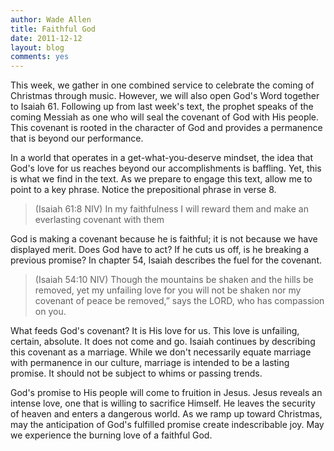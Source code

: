 ```yaml
---
author: Wade Allen
title: Faithful God
date: 2011-12-12
layout: blog
comments: yes
---
```


This week, we gather in one combined service to celebrate the coming of Christmas through music. However, we will also open God's Word together to Isaiah 61. Following up from last week's text, the prophet speaks of the coming Messiah as one who will seal the covenant of God with His people. This covenant is rooted in the character of God and provides a permanence that is beyond our performance.

In a world that operates in a get-what-you-deserve mindset, the idea that God's love for us reaches beyond our accomplishments is baffling. Yet, this is what we find in the text. As we prepare to engage this text, allow me to point to a key phrase. Notice the prepositional phrase in verse 8.

>(Isaiah 61:8 NIV) In my faithfulness I will reward them and make an everlasting covenant with them

God is making a covenant because he is faithful; it is not because we have displayed merit. Does God have to act? If he cuts us off, is he breaking a previous promise? In chapter 54, Isaiah describes the fuel for the covenant.

>(Isaiah 54:10 NIV) Though the mountains be shaken and the hills be removed, yet my unfailing love for you will not be shaken nor my covenant of peace be removed,” says the LORD, who has compassion on you. 

What feeds God's covenant? It is His love for us. This love is unfailing, certain, absolute. It does not come and go. Isaiah continues by describing this covenant as a marriage. While we don't necessarily equate marriage with permanence in our culture, marriage is intended to be a lasting promise. It should not be subject to whims or passing trends.

God's promise to His people will come to fruition in Jesus. Jesus reveals an intense love, one that is willing to sacrifice Himself. He leaves the security of heaven and enters a dangerous world. As we ramp up toward Christmas, may the anticipation of God's fulfilled promise create indescribable joy. May we experience the burning love of a faithful God.
